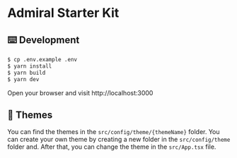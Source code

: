 # Admiral Starter Kit

## ⌨️ Development

```bash
$ cp .env.example .env
$ yarn install
$ yarn build
$ yarn dev
```

Open your browser and visit http://localhost:3000

## 🎨 Themes

You can find the themes in the `src/config/theme/{themeName}` folder. You can create your own theme by creating a new folder in the `src/config/theme` folder and.
After that, you can change the theme in the `src/App.tsx` file.
